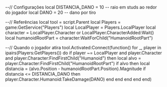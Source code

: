 --// Configurações
local DISTANCIA_DANO = 10 -- raio em studs ao redor do jogador
local DANO = 20 -- dano por tiro

--// Referências
local tool = script.Parent
local Players = game:GetService("Players")
local LocalPlayer = Players.LocalPlayer
local character = LocalPlayer.Character or LocalPlayer.CharacterAdded:Wait()
local humanoidRootPart = character:WaitForChild("HumanoidRootPart")

--// Quando o jogador atira
tool.Activated:Connect(function()
	for _, player in ipairs(Players:GetPlayers()) do
		if player ~= LocalPlayer and player.Character and player.Character:FindFirstChild("Humanoid") then
			local alvo = player.Character:FindFirstChild("HumanoidRootPart")
			if alvo then
				local distancia = (alvo.Position - humanoidRootPart.Position).Magnitude
				if distancia <= DISTANCIA_DANO then
					player.Character.Humanoid:TakeDamage(DANO)
				end
			end
		end
	end
end)
